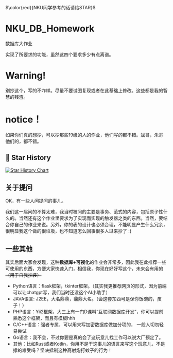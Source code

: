 $\color{red}{NKU同学参考的话请给STAR}$
# NKU_DB_Homework
数据库大作业

实现了所要求的功能，虽然这四个要求多少有点离谱。

# Warning!
别抄这个，写的不咋样。尽量不要试图复现或者在此基础上修改。这些都是我的智慧的残渣。

# notice！
如果你们真的想抄，可以抄那些19级的人的作业，他们写的都不错。斌哥，朱哥他们的，都不错。

## 📜 Star History

[![Star History Chart](https://api.star-history.com/svg?repos=TephrocactusHC/NKU_DB_Homework&type=Date)](https://star-history.com/#TephrocactusHC/NKU_DB_Homework&Date)

## 关于提问
OK，有一些人问提问的事儿。

我们这一届问的不算太难，我当时被问的主要是事务、范式的内容，包括原子性什么的。当然还有这个作业里要求为了实现而实现的触发器之类的东西。当然，要结合你自己的作业来说。另外，你的表的设计也必须合理，不能明显产生什么冗余，很明显我这个做的很垃圾，也不知道怎么回事很多人过来抄了 :(

## 一些其他
其实后面大家会发现，这种**数据库+可视化**的作业会非常多，因此我在此推荐一些可使用的东西，方便大家快速入门，相信我，你现在好好写这个，未来会有用的~~（用于自我抄袭）~~
- Python语言：flask框架，tkinter框架。（其实我更推荐网页的形式，因为前端可以让chatgpt写，我们当时还没这个AI小助手）
- JAVA语言: J2EE，大名鼎鼎，鼎鼎大名。（会这套东西可是保你饭碗的，孩子！）
- PHP语言：Yii2框架，大三上有一门D课叫“互联网数据库开发”，你可以提前熟悉这个框架，而且有模板hhh
- C/C++语言：强者专属，可以用来写加密数据库做加分项的， 一般人切勿轻易尝试
- Go语言：我不会，不过你要是真的会了这玩意儿找工作可以说大厂预定了。
- 其他：比如Rust或者Kotlin，你用不是干这事儿的语言来写这个玩意儿，不是撑的难受吗？坚决抵制这种高射炮打蚊子的行为！
